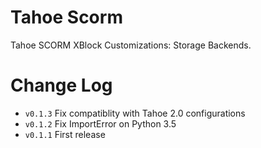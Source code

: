# Tahoe Scorm
Tahoe SCORM XBlock Customizations: Storage Backends.


# Change Log
 - `v0.1.3` Fix compatiblity with Tahoe 2.0 configurations
 - `v0.1.2` Fix ImportError on Python 3.5
 - `v0.1.1` First release
